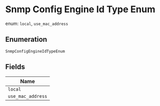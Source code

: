 
# Snmp Config Engine Id Type Enum

enum: `local`, `use_mac_address`

## Enumeration

`SnmpConfigEngineIdTypeEnum`

## Fields

| Name |
|  --- |
| `local` |
| `use_mac_address` |

